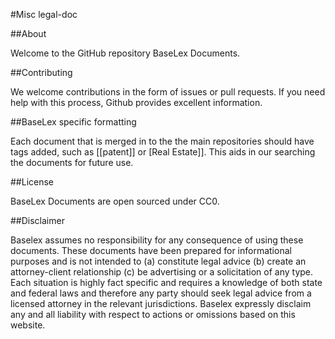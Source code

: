 #Misc legal-doc

##About

Welcome to the GitHub repository BaseLex Documents. 

##Contributing

We welcome contributions in the form of issues or pull requests. If you need help with this process, Github provides excellent information. 

##BaseLex specific formatting

Each document that is merged in to the the main repositories should have tags added, such as [[patent]] or [Real Estate]]. This aids in our searching the documents for future use. 

##License

BaseLex Documents are open sourced under CC0.

##Disclaimer

Baselex assumes no responsibility for any consequence of using these documents. These documents have been prepared for informational purposes and is not intended to (a) constitute legal advice (b) create an attorney-client relationship (c) be advertising or a solicitation of any type. Each situation is highly fact specific and requires a knowledge of both state and federal laws and therefore any party should seek legal advice from a licensed attorney in the relevant jurisdictions. Baselex expressly disclaim any and all liability with respect to actions or omissions based on this website.

